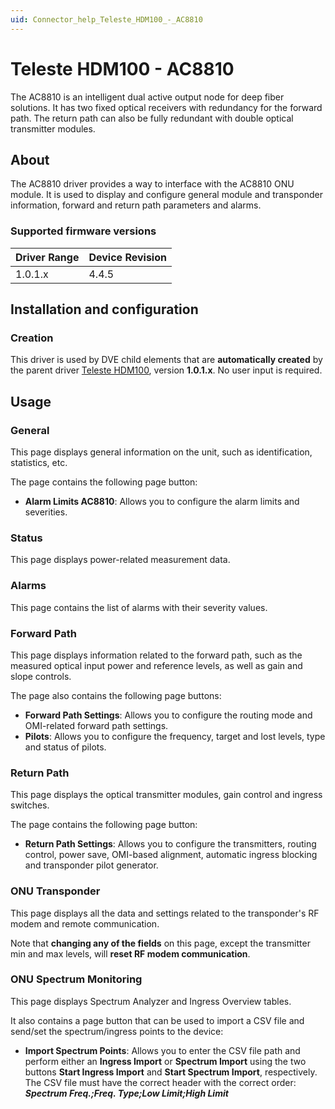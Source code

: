 ```yaml
---
uid: Connector_help_Teleste_HDM100_-_AC8810
---
```


# Teleste HDM100 - AC8810

The AC8810 is an intelligent dual active output node for deep fiber solutions. It has two fixed optical receivers with redundancy for the forward path. The return path can also be fully redundant with double optical transmitter modules.

## About

The AC8810 driver provides a way to interface with the AC8810 ONU module. It is used to display and configure general module and transponder information, forward and return path parameters and alarms.

### Supported firmware versions

| **Driver Range** | **Device Revision** |
|------------------|---------------------|
| 1.0.1.x          | 4.4.5               |

## Installation and configuration

### Creation

This driver is used by DVE child elements that are **automatically created** by the parent driver [Teleste HDM100](xref:Connector_help_Teleste_HDM100), version **1.0.1.x**. No user input is required.

## Usage

### General

This page displays general information on the unit, such as identification, statistics, etc.

The page contains the following page button:

- **Alarm Limits AC8810**: Allows you to configure the alarm limits and severities.

### Status

This page displays power-related measurement data.

### Alarms

This page contains the list of alarms with their severity values.

### Forward Path

This page displays information related to the forward path, such as the measured optical input power and reference levels, as well as gain and slope controls.

The page also contains the following page buttons:

- **Forward Path Settings**: Allows you to configure the routing mode and OMI-related forward path settings.
- **Pilots**: Allows you to configure the frequency, target and lost levels, type and status of pilots.

### Return Path

This page displays the optical transmitter modules, gain control and ingress switches.

The page contains the following page button:

- **Return Path Settings**: Allows you to configure the transmitters, routing control, power save, OMI-based alignment, automatic ingress blocking and transponder pilot generator.

### ONU Transponder

This page displays all the data and settings related to the transponder's RF modem and remote communication.

Note that **changing any of the fields** on this page, except the transmitter min and max levels, will **reset RF modem communication**.

### ONU Spectrum Monitoring

This page displays Spectrum Analyzer and Ingress Overview tables.

It also contains a page button that can be used to import a CSV file and send/set the spectrum/ingress points to the device:

- **Import Spectrum Points**: Allows you to enter the CSV file path and perform either an **Ingress Import** or **Spectrum Import** using the two buttons **Start Ingress Import** and **Start Spectrum Import**, respectively.
  The CSV file must have the correct header with the correct order: ***Spectrum Freq.;Freq. Type;Low Limit;High Limit***
